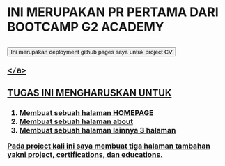 <h1>
    INI MERUPAKAN PR PERTAMA DARI BOOTCAMP G2 ACADEMY
</h1>

<h2>
    <a href="https://asep10001.github.io/g2academy/pr1/cv/homepage.html">
        <button>
            Ini merupakan deployment github pages saya untuk project CV
        </button>
        
    </a>
</h2>
<h2>
    TUGAS INI MENGHARUSKAN UNTUK
</h2>

<h3>
    <ol>
        <li>Membuat sebuah halaman HOMEPAGE</li>
        <li>Membuat sebuah halaman about</li>
        <li>Membuat sebuah halaman lainnya 3 halaman</li>
    </ol>
        <p>
            Pada project kali ini saya membuat tiga halaman tambahan yakni project, certifications, dan educations.
        </p>
    
</h3>